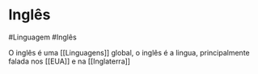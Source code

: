 # Inglês
#Linguagem #Inglês

O inglês é uma [[Linguagens]] global, o inglês é a lingua, principalmente falada nos [[EUA]] e na [[Inglaterra]] 
